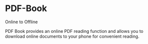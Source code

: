 # PDF-Book
Online to Offline

PDF Book provides an online PDF reading function and allows you to download online documents to your phone for convenient reading. 
